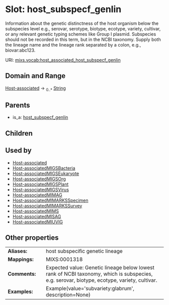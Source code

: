 
# Slot: host_subspecf_genlin


Information about the genetic distinctness of the host organism below the subspecies level e.g., serovar, serotype, biotype, ecotype, variety, cultivar, or any relevant genetic typing schemes like Group I plasmid. Subspecies should not be recorded in this term, but in the NCBI taxonomy. Supply both the lineage name and the lineage rank separated by a colon, e.g., biovar:abc123.

URI: [mixs.vocab:host_associated_host_subspecf_genlin](https://w3id.org/mixs/vocab/host_associated_host_subspecf_genlin)


## Domain and Range

[Host-associated](Host-associated.md) &#8594;  <sub>0..\*</sub> [String](types/String.md)

## Parents

 *  is_a: [host_subspecf_genlin](host_subspecf_genlin.md)

## Children


## Used by

 * [Host-associated](Host-associated.md)
 * [Host-associatedMIGSBacteria](Host-associatedMIGSBacteria.md)
 * [Host-associatedMIGSEukaryote](Host-associatedMIGSEukaryote.md)
 * [Host-associatedMIGSOrg](Host-associatedMIGSOrg.md)
 * [Host-associatedMIGSPlant](Host-associatedMIGSPlant.md)
 * [Host-associatedMIGSVirus](Host-associatedMIGSVirus.md)
 * [Host-associatedMIMAG](Host-associatedMIMAG.md)
 * [Host-associatedMIMARKSSpecimen](Host-associatedMIMARKSSpecimen.md)
 * [Host-associatedMIMARKSSurvey](Host-associatedMIMARKSSurvey.md)
 * [Host-associatedMIMS](Host-associatedMIMS.md)
 * [Host-associatedMISAG](Host-associatedMISAG.md)
 * [Host-associatedMIUVIG](Host-associatedMIUVIG.md)

## Other properties

|  |  |  |
| --- | --- | --- |
| **Aliases:** | | host subspecific genetic lineage |
| **Mappings:** | | MIXS:0001318 |
| **Comments:** | | Expected value: Genetic lineage below lowest rank of NCBI taxonomy, which is subspecies, e.g. serovar, biotype, ecotype, variety, cultivar. |
| **Examples:** | | Example(value='subvariety:glabrum', description=None) |

